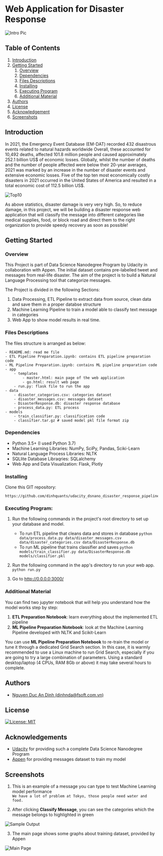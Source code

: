 # Web Application for Disaster Response

![Intro Pic](images/banner.jpg)

## Table of Contents
1. [Introduction](#introduction)
2. [Getting Started](#getting_started)
	1. [Overview](#overview)
	2. [Dependencies](#files)
	3. [Files Descriptions](#dependencies)
	4. [Installing](#installing)
	5. [Executing Program](#executing)
	6. [Additional Material](#material)
3. [Authors](#authors)
4. [License](#license)
5. [Acknowledgement](#acknowledgement)
6. [Screenshots](#screenshots)

<a name="descripton"></a>
## Introduction

In 2021, the Emergency Event Database (EM-DAT) recorded 432 disastrous events
related to natural hazards worldwide Overall, these accounted for 10,492 deaths,
affected 101.8 million people and caused approximately 252.1 billion US$ of
economic losses. Globally, whilst the number of deaths and the number of people 
affected were below their 20-year averages, 2021 was marked by an increase 
in the number of disaster events and extensive economic losses. 
Five of the top ten most economically costly disasters in 2021 occurred in 
the United States of America and resulted in a total economic cost of 112.5 billion US$.

![Top10](images/Top10.png)

As above statistics, disaster damage is very very high. So, to reduce damage, in this project, 
we will be building a disaster response web application that will 
classify the message into different categories like medical supplies, food, or block road 
and direct them to the right organization to provide speedy recovery as soon as possible!

<a name="getting_started"></a>
## Getting Started

<a name="overview"></a>
### Overview
This Project is part of Data Science Nanodegree Program by Udacity in collaboration with Appen.
The initial dataset contains pre-labelled tweet and messages from real-life disaster. 
The aim of the project is to build a Natural Language Processing tool that categorize messages.

The Project is divided in the following Sections:

1. Data Processing, ETL Pipeline to extract data from source, clean data and save them in a proper databse structure
2. Machine Learning Pipeline to train a model able to classify text message in categories
3. Web App to show model results in real time. 

### Files Descriptions <a name="files"></a>

The files structure is arranged as below:

	- README.md: read me file
	- ETL Pipeline Preparation.ipynb: contains ETL pipeline preparation code
	- ML Pipeline Preparation.ipynb: contains ML pipeline preparation code
	- app
		- templates
			- master.html: main page of the web application 
			- go.html: result web page
		- run.py: flask file to run the app
	- data
		- disaster_categories.csv: categories dataset
		- disaster_messages.csv: messages dataset
		- DisasterResponse.db: disaster response database
		- process_data.py: ETL process
	- models
		- train_classifier.py: classification code
		- classifier.tar.gz # saved model pkl file format zip

<a name="dependencies"></a>
### Dependencies
* Python 3.5+ (I used Python 3.7)
* Machine Learning Libraries: NumPy, SciPy, Pandas, Sciki-Learn
* Natural Language Process Libraries: NLTK
* SQLlite Database Libraqries: SQLalchemy
* Web App and Data Visualization: Flask, Plotly

<a name="installing"></a>
### Installing
Clone this GIT repository:
```
https://github.com/dinhquants/udacity_dsnano_disaster_response_pipeline.git
```


<a name="executing"></a>
### Executing Program:
1. Run the following commands in the project's root directory to set up your database and model.

    - To run ETL pipeline that cleans data and stores in database
        `python data/process_data.py data/disaster_messages.csv data/disaster_categories.csv data/DisasterResponse.db`
    - To run ML pipeline that trains classifier and saves
        `python models/train_classifier.py data/DisasterResponse.db models/classifier.pkl`

2. Run the following command in the app's directory to run your web app.
    `python run.py`

3. Go to http://0.0.0.0:3000/

<a name="material"></a>
### Additional Material

You can find two jupyter notebook that will help you understand how the model works step by step:
1. **ETL Preparation Notebook**: learn everything about the implemented ETL pipeline
2. **ML Pipeline Preparation Notebook**: look at the Machine Learning Pipeline developed with NLTK and Scikit-Learn

You can use **ML Pipeline Preparation Notebook** to re-train the model or tune it through a dedicated Grid Search section.
In this case, it is warmly recommended to use a Linux machine to run Grid Search, especially if you are going to try a large combination of parameters.
Using a standard desktop/laptop (4 CPUs, RAM 8Gb or above) it may take several hours to complete. 

<a name="authors"></a>
## Authors

* [Nguyen Duc An Dinh (dinhnda@fsoft.com.vn)](https://github.com/dinhquants)

<a name="license"></a>
## License
[![License: MIT](https://img.shields.io/badge/License-MIT-yellow.svg)](https://opensource.org/licenses/MIT)

<a name="acknowledgement"></a>
## Acknowledgements

* [Udacity](https://www.udacity.com/) for providing such a complete Data Science Nanodegree Program
* [Appen](https://www.figure-eight.com/) for providing messages dataset to train my model

<a name="screenshots"></a>
## Screenshots

1. This is an example of a message you can type to test Machine Learning model performance  
`We have a lot of problem at Tokyo, those people need water and food.`

2. After clicking **Classify Message**, you can see the categories which the message belongs to highlighted in green

![Sample Output](images/image2.png)

3. The main page shows some graphs about training dataset, provided by Appen

![Main Page](images/image1.png)
